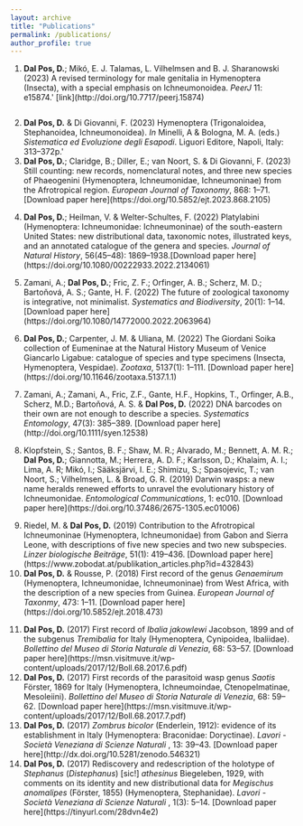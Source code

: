 ```yaml
---
layout: archive
title: "Publications"
permalink: /publications/
author_profile: true
---
```

<style>
  .title {
    display: flex;
  }
  .altmetric-embed1{
    display: flex;
  }
</style>

<script type='text/javascript' src='https://d1bxh8uas1mnw7.cloudfront.net/assets/embed.js'></script>
<ol>
<div class='title'>
<li> <b>Dal Pos, D.</b>; Mikó, E. J. Talamas, L. Vilhelmsen and B. J. Sharanowski (2023) A revised terminology for male genitalia in Hymenoptera (Insecta), with a special emphasis on Ichneumonoidea. <i>PeerJ</i> 11: e15874.' [link](http://doi.org/10.7717/peerj.15874) 
</li>
</div>
<p><div class='altmetric-embed1' data-badge-type='donut' data-doi="10.7717/peerj.15874"></div></p> 

<div class='title2'>
<li> <b>Dal Pos, D.</b> & Di Giovanni, F. (2023) Hymenoptera (Trigonaloidea, Stephanoidea, Ichneumonoidea). <i>In</i> Minelli, A & Bologna, M. A. (eds.) <i>Sistematica ed Evoluzione degli Esapodi</i>. Liguori Editore, Napoli, Italy: 313–372p.'
</div>

<li> <b>Dal Pos, D.</b>; Claridge, B.; Diller, E.; van Noort, S. & Di Giovanni, F. (2023) Still counting: new records, nomenclatural notes, and three new species of Phaeogenini (Hymenoptera, Ichneumonidae,
Ichneumoninae) from the Afrotropical region. <i>European Journal of Taxonomy</i>, 868: 1–71. [Download paper here](https://doi.org/10.5852/ejt.2023.868.2105) 
<p><div class='altmetric-embed' data-badge-type='donut' data-doi="10.5852/ejt.2023.868.2105"></div></p> 

<li> <b>Dal Pos, D.</b>; Heilman, V. & Welter-Schultes, F. (2022) Platylabini (Hymenoptera: Ichneumonidae: Ichneumoninae) of the south-eastern United States: new distributional data, taxonomic notes, illustrated keys, and an annotated catalogue of the genera and species. <i>Journal of Natural History</i>, 56(45–48): 1869–1938.[Download paper here](https://doi.org/10.1080/00222933.2022.2134061) 
<p><div class='altmetric-embed' data-badge-type='donut' data-doi="10.1080/00222933.2022.2134061"></div></p> 

<li> Zamani, A.; <b>Dal Pos, D.</b>; Fric, Z. F.; Orfinger, A. B.; Scherz, M. D.; Bartoňová, A. S.; Gante, H. F. (2022) The future of zoological taxonomy is integrative, not minimalist. <i>Systematics and Biodiversity</i>, 20(1): 1–14. [Download paper here](https://doi.org/10.1080/14772000.2022.2063964)

<p><div class='altmetric-embed' data-badge-type='donut' data-doi="10.1080/14772000.2022.2063964"></div></p> 

<li> <b>Dal Pos, D.</b>; Carpenter, J. M. & Uliana, M. (2022) The Giordani Soika collection of Eumeninae at the Natural History Museum of Venice Giancarlo Ligabue: catalogue of species and type specimens (Insecta, Hymenoptera, Vespidae). <i>Zootaxa</i>, 5137(1): 1–111. [Download paper here](https://doi.org/10.11646/zootaxa.5137.1.1)

<p><div class='altmetric-embed' data-badge-type='donut' data-doi="10.11646/zootaxa.5137.1.1"></div></p> 

<li> Zamani, A.; Zamani, A., Fric, Z.F., Gante, H.F.,
Hopkins, T., Orfinger, A.B., Scherz, M.D.; Bartoňová, A. S. & <b>Dal Pos, D.</b> (2022) DNA barcodes on their own are not enough to describe a species. <i>Systematics Entomology</i>, 47(3): 385–389. [Download paper here](http://doi.org/10.1111/syen.12538)

<p><div class='altmetric-embed' data-badge-type='donut' data-doi="10.1111/syen.12538"></div></p> 

<li> Klopfstein, S.; Santos, B. F.; Shaw, M. R.; Alvarado, M.; Bennett, A. M. R.; <b>Dal Pos, D.</b>; Giannotta, M.; Herrera, A. D. F.; Karlsson, D.; Khalaim, A. I.; Lima, A. R; Mikó, I.; Sääksjärvi, I. E.; Shimizu, S.; Spasojevic, T.; van Noort, S.; Vilhelmsen, L. & Broad, G. R. (2019) Darwin wasps: a new name heralds renewed efforts to unravel the evolutionary history of Ichneumonidae. <i>Entomological Communications</i>, 1: ec010. [Download paper here](https://doi.org/10.37486/2675-1305.ec01006)


<p><div class='altmetric-embed' data-badge-type='donut' data-doi="10.37486/2675-1305.ec01006"></div></p> 

<li> Riedel, M. & <b>Dal Pos, D.</b> (2019) Contribution to the Afrotropical Ichneumoninae (Hymenoptera, Ichneumonidae) from Gabon and Sierra Leone, with descriptions of five new species and two new subspecies. <i>Linzer biologische Beiträge</i>, 51(1): 419–436. [Download paper here](https://www.zobodat.at/publikation_articles.php?id=432843)

<li> <b>Dal Pos, D.</b> & Rousse, P. (2018) First record of the genus <i>Genaemirum</i> (Hymenoptera, Ichneumonidae, Ichneumoninae) from West Africa, with the description of a new species from Guinea. <i>European Journal of Taxonmy</i>, 473: 1–11. [Download paper here](https://doi.org/10.5852/ejt.2018.473)

<p><div class='altmetric-embed' data-badge-type='donut' data-doi="10.5852/ejt.2018.473"></div></p> 

<li> <b>Dal Pos, D.</b> (2017) First record of <i>Ibalia jakowlewi</i> Jacobson, 1899 and of the subgenus <i>Tremibalia</i> for Italy (Hymenoptera, Cynipoidea, Ibaliidae). <i>Bollettino del Museo di Storia Naturale di Venezia</i>, 68: 53–57. [Download paper here](https://msn.visitmuve.it/wp-content/uploads/2017/12/Boll.68.2017.6.pdf)

<li> <b>Dal Pos, D.</b> (2017) First records of the parasitoid wasp genus <i>Saotis</i> Förster, 1869 for Italy (Hymenoptera, Ichneumoindae, Ctenopelmatinae, Mesoleiini). <i>Bollettino del Museo di Storia Naturale di Venezia</i>, 68: 59–62. [Download paper here](https://msn.visitmuve.it/wp-content/uploads/2017/12/Boll.68.2017.7.pdf)

<li> <b>Dal Pos, D.</b> (2017) <i>Zombrus bicolor</i> (Enderlein, 1912): evidence of its establishment in Italy (Hymenoptera: Braconidae: Doryctinae). <i>Lavori - Società Veneziana di Scienze Naturali </i>, 13: 39–43. [Download paper here](http://dx.doi.org/10.5281/zenodo.546321)

<li><b>Dal Pos, D.</b> (2017) Rediscovery and redescription of the holotype of <i>Stephanus</i> (<i>Distephanus</i>) [sic!] <i>athesinus</i> Biegeleben, 1929, with comments on its identity and new distributional data for <i>Megischus anomalipes</i> (Förster, 1855) (Hymenoptera, Stephanidae). <i>Lavori - Società Veneziana di Scienze Naturali </i>, 1(3): 5–14. [Download paper here](https://tinyurl.com/28dvn4e2)
</ol>

<!---
{% if author.googlescholar %}
 You can also find my articles on <u><a href="{{author.googlescholar}} ">my Google Scholar profile</a>.</u>
{% endif %}

 {% include base_path %}

 {% for post in site.publications reversed %}
  {% include archive-single.html %}
 {% endfor %}
--->